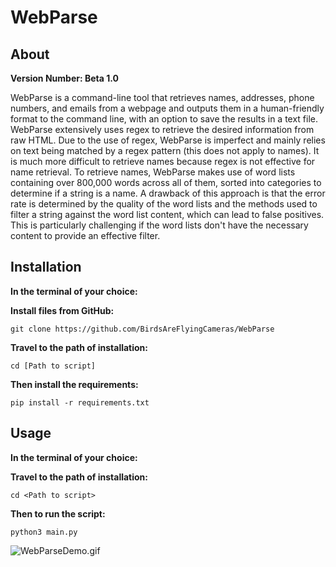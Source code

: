 # WebParse

## About

**Version Number: Beta 1.0**

WebParse is a command-line tool that retrieves names, addresses, phone numbers, and emails from a webpage and outputs
them in a human-friendly format to the command line, with an option to save the results in a text file.
WebParse extensively uses regex to retrieve the desired information from raw HTML. Due to the use of regex,
WebParse is imperfect and mainly relies on text being matched by a regex pattern (this does not apply to names).
It is much more difficult to retrieve names because regex is not effective for name retrieval. To retrieve names,
WebParse makes use of word lists containing over 800,000 words across all of them, sorted into categories to determine
if a string is a name. A drawback of this approach is that the error rate is determined by the quality of the word lists
and the methods used to filter a string against the word list content, which can lead to false positives.
This is particularly challenging if the word lists don't have the necessary content to provide an effective filter.



## Installation

**In the terminal of your choice:**

**Install files from GitHub:**

    git clone https://github.com/BirdsAreFlyingCameras/WebParse

**Travel to the path of installation:**

    cd [Path to script]

**Then install the requirements:**

    pip install -r requirements.txt


## Usage

**In the terminal of your choice:**

**Travel to the path of installation:**

    cd <Path to script>

**Then to run the script:**

    python3 main.py

![WebParseDemo.gif](images%2FWebParseDemo.gif)
